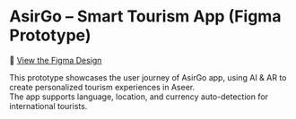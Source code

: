 # AsirGo – Smart Tourism App (Figma Prototype)

🔗 [View the Figma Design](https://www.figma.com/design/eK8dvuI1fSa4pc5lNQ4Ol4/Untitled?node-id=0-1&t=qIrxikMuGPtAeRR4-1)

This prototype showcases the user journey of AsirGo app, using AI & AR to create personalized tourism experiences in Aseer.  
The app supports language, location, and currency auto-detection for international tourists.
